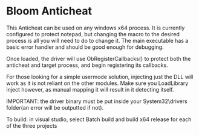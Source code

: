 # Bloom Anticheat
This Anticheat can be used on any windows x64 process. It is currently configured to protect notepad, but changing the macro to the desired process is all you will need to do to change it. The main executable has a basic error handler and should be good enough for debugging.

Once loaded, the driver will use ObRegisterCallbacks() to protect both the anticheat and target process, and begin registering its callbacks.

For those looking for a simple usermode solution, injecting just the DLL will work as it is not reliant on the other modules. Make sure you LoadLibrary inject however, as manual mapping it will result in it detecting itself.

IMPORTANT: the driver binary must be put inside your System32\drivers folder(an error will be outputted if not).

To build:
in visual studio, select Batch build and build x64 release for each of the three projects
